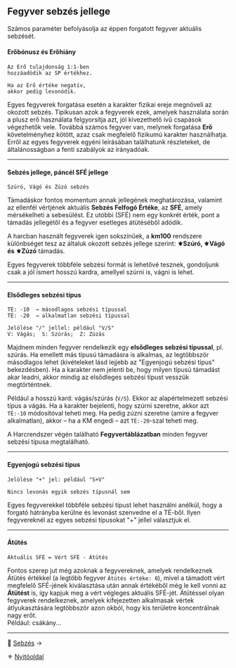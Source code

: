 ## Fegyver sebzés jellege

Számos paraméter befolyásolja az éppen forgatott fegyver aktuális sebzését.

#### Erőbónusz és Erőhiány

```
Az Erő tulajdonság 1:1-ben
hozzáadódik az SP értékhez.

Ha az Erő értéke negatív,
akkor pedig levonódik.
```

Egyes fegyverek forgatása esetén a karakter fizikai ereje megnöveli az okozott sebzés. Tipikusan azok a fegyverek ezek, amelyek használata során a plusz erő használata felgyorsítja azt, jól kivezethető ívű csapások végezhetők vele. Továbbá számos fegyver van, melynek forgatása **Erő** követelményhez kötött, azaz csak megfelelő fizikumú karakter használhatja. Erről az egyes fegyverek egyéni leírásában találhatunk részleteket, de általánosságban a fenti szabályok az irányadóak.

---
#### Sebzés jellege, páncél SFÉ jellege

```
Szúró, Vágó és Zúzó sebzés
```

Támadáskor fontos momentum annak jellegének meghatározása, valamint az ellenfél vértjének aktuális **Sebzés Felfogó Értéke**, az **SFÉ**, amely mérsékelheti a sebesülést. Ez utóbbi (SFÉ) nem egy konkrét érték, pont a támadás jellegétől és a fegyver esetleges átütéséből adódik.

A harcban használt fegyverek igen sokszínűek, a **km100** rendszere különbséget tesz az általuk okozott sebzés jellege szerint: **⚜️Szúró, ⚜️Vágó és ⚜️Zúzó** támadás.

Egyes fegyverek többféle sebzési formát is lehetővé tesznek, gondoljunk csak a jól ismert hosszú kardra, amellyel szúrni is, vágni is lehet.

---
#### Elsődleges sebzési típus

```
TÉ: -10  → másodlagos sebzési típussal
TÉ: -20  → alkalmatlan sebzési típussal

Jelölése "/" jellel: például "V/S"
V: Vágás;  S: Szúrás;  Z: Zúzás
```

Majdnem minden fegyver rendelkezik egy **elsődleges sebzési típussal**, pl. szúrás. Ha emellett más típusú támadásra is alkalmas, az legtöbbször másodlagos lehet (kivételeket lásd lejjebb az "Egyenjogú sebzési típus" bekezdésben). Ha a karakter nem jelenti be, hogy milyen típusú támadást akar leadni, akkor mindig az elsődleges sebzési típust vesszük megtörténtnek.

Például a hosszú kard: vágás/szúrás (`V/S`). Ekkor az alapértelmezett sebzési típus a vágás. Ha a karakter bejelenti, hogy szúrni szeretne, akkor azt `TÉ:-10` módosítóval teheti meg. Ha pedig zúzni szeretne (amire a fegyver alkalmatlan), akkor – ha a KM engedi – azt `TÉ:-20`-szal teheti meg.

A Harcrendszer végén található **Fegyvertáblázatban** minden fegyver sebzési típusa megtalálható.

---
#### Egyenjogú sebzési típus

```
Jelölése "+" jel: például "S+V"

Nincs levonás egyik sebzés típusnál sem
```

Egyes fegyverekkel többféle sebzési típust lehet használni anélkül, hogy a forgató hátrányba kerülne és levonást szenvedne el a TÉ-ből. Ilyen fegyvereknél az egyes sebzési típusokat "+" jellel választjuk el.

---
#### Átütés

```
Aktuális SFÉ = Vért SFÉ - Átütés
```

Fontos szerep jut még azoknak a fegyvereknek, amelyek rendelkeznek Átütés értékkel (a legtöbb fegyver `Átütés értéke: 0`), mivel a támadott vért megfelelő SFÉ-jének kiválasztása után annak értékéből még le kell vonni az **Átütést** is, így kapjuk meg a vért végleges aktuális SFÉ-jét. Átütéssel olyan fegyverek rendelkeznek, amelyek kifejezetten alkalmasak vértek átlyukasztására legtöbbször azon okból, hogy kis területre koncentrálnak nagy erőt.\
Például: csákány...

---

🔗 [Sebzés](064_02_07_sebzes.md) →

⚜️ [Nyitóoldal](start.md)

